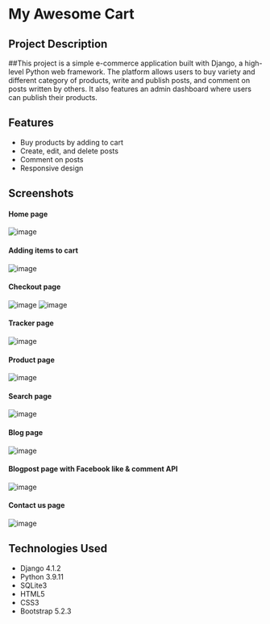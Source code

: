 # My Awesome Cart

## Project Description

##This project is a simple e-commerce application built with Django, a high-level Python web framework. The platform allows users to buy variety and different category of products, write and publish posts, and comment on posts written by others. It also features an admin dashboard where users can publish their products.

## Features

- Buy products by adding to cart
- Create, edit, and delete posts
- Comment on posts
- Responsive design

## Screenshots
#### Home page
![image](https://github.com/sohamw03/MyAwesomeCart/assets/102748742/94cd48f9-9d74-4be3-aeee-3c2e13c99fb1)

#### Adding items to cart
![image](https://github.com/sohamw03/MyAwesomeCart/assets/102748742/6d47befa-7162-4ae5-a0bb-b3034fbe9f4f)

#### Checkout page
![image](https://github.com/sohamw03/MyAwesomeCart/assets/102748742/63a10ac4-1324-4c8a-9ab3-f299c389d769)
![image](https://github.com/sohamw03/MyAwesomeCart/assets/102748742/a47e8110-b360-484a-ba2f-750fd664e08b)

#### Tracker page
![image](https://github.com/sohamw03/MyAwesomeCart/assets/102748742/2714fef2-39e4-422e-a923-9ec16b7bc638)

#### Product page
![image](https://github.com/sohamw03/MyAwesomeCart/assets/102748742/a4392acc-73d5-4aad-bba1-5ac1565da874)

#### Search page
![image](https://github.com/sohamw03/MyAwesomeCart/assets/102748742/774386e3-35a1-44a2-b799-4f446ac5556e)

#### Blog page
![image](https://github.com/sohamw03/MyAwesomeCart/assets/102748742/053e0aa9-b5b8-40c7-9bc8-3317e7213c2b)

#### Blogpost page with Facebook like & comment API
![image](https://github.com/sohamw03/MyAwesomeCart/assets/102748742/a4a67f0f-2c3d-42ea-9cab-cd87ba499a01)

#### Contact us page
![image](https://github.com/sohamw03/MyAwesomeCart/assets/102748742/9f07f21c-5b85-42e6-94f1-a4f8ff2272a2)

## Technologies Used

- Django 4.1.2
- Python 3.9.11
- SQLite3
- HTML5
- CSS3
- Bootstrap 5.2.3
